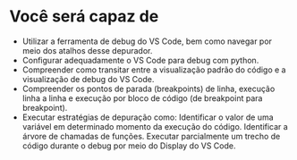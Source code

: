 # Você será capaz de

- Utilizar a ferramenta de debug do VS Code, bem como navegar por meio dos atalhos desse depurador.
- Configurar adequadamente o VS Code para debug com python.
- Compreender como transitar entre a visualização padrão do código e a visualização de debug do VS Code.
- Compreender os pontos de parada (breakpoints) de linha, execução linha a linha e execução por bloco de código (de breakpoint para breakpoint).
- Executar estratégias de depuração como:
    Identificar o valor de uma variável em determinado momento da execução do código.
    Identificar a árvore de chamadas de funções.
    Executar parcialmente um trecho de código durante o debug por meio do Display do VS Code.
